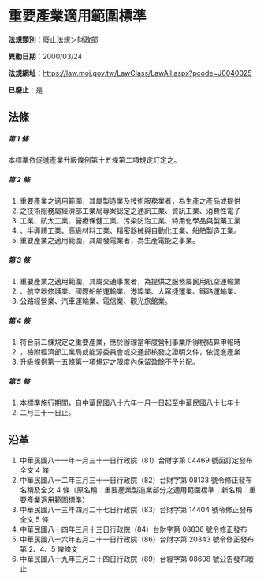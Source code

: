 # 重要產業適用範圍標準

**法規類別**：廢止法規＞財政部

**異動日期**：2000/03/24  

**法規網址**：https://law.moj.gov.tw/LawClass/LawAll.aspx?pcode=J0040025

**已廢止**：是



## 法條
##### 第 1 條
本標準依促進產業升級條例第十五條第二項規定訂定之。

##### 第 2 條
1. 重要產業之適用範圍，其屬製造業及技術服務業者，為生產之產品或提供
1. 之技術服務屬經濟部工業局專案認定之通訊工業、資訊工業、消費性電子
1. 工業、航太工業、醫療保健工業、污染防治工業、特用化學品與製藥工業
1. 、半導體工業、高級材料工業、精密器械與自動化工業、船舶製造工業。
1. 重要產業之適用範圍，其屬發電業者，為生產電能之事業。

##### 第 3 條
1. 重要產業之適用範圍，其屬交通事業者，為提供之服務屬民用航空運輸業
1. 、航空器修護業、國際船舶運輸業、港埠業、大眾捷運業、鐵路運輸業、
1. 公路經營業、汽車運輸業、電信業、觀光旅館業。

##### 第 4 條
1. 符合前二條規定之重要產業，應於辦理當年度營利事業所得稅結算申報時
1. ，檢附經濟部工業局或能源委員會或交通部核發之證明文件，依促進產業
1. 升級條例第十五條第一項規定之限度內保留盈餘不予分配。

##### 第 5 條
1. 本標準施行期間，自中華民國八十六年一月一日起至中華民國八十七年十
1. 二月三十一日止。

## 沿革
1. 中華民國八十一年一月三十一日行政院（81）台財字第 04469  號函訂定發布全文 4  條
1. 中華民國八十二年三月三十一日行政院（82）台財字第 08133  號令修正發布名稱及全文 4  條（原名稱：重要產業製造業部分之適用範圍標準；新名稱：重要產業適用範圍標準）
1. 中華民國八十三年四月二十七日行政院（83）台財字第 14404  號令修正發布全文 5  條
1. 中華民國八十四年三月十三日行政院（84）台財字第 08836  號令修正發布
1. 中華民國八十六年五月二十一日行政院（86）台財字第 20343  號令修正發布第 2、4、5  條條文
1. 中華民國八十九年三月二十四日行政院（89）台經字第 08608  號公告發布廢止
